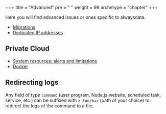 +++
title = "Advanced"
pre = "<i class='fas fa-fw fa-asterisk'></i> "
weight = 99
archetype = "chapter"
+++

Here you will find advanced issues or ones specific to alwaysdata.

- [Migrations](migrations)
- [Dedicated IP addresses](dedicated-ip-addresses)

## Private Cloud

- [System resources: alerts and limitations](system-resources-alerts-and-limitations)
- [Docker](docker)

## Redirecting logs

Any field of type `command` (user program, Node.js website, scheduled task, service, etc.) can be suffixed with `> foo/bar` (path of your choice) to redirect the logs of the command to a file.
